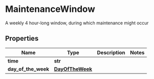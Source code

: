 # MaintenanceWindow

A weekly 4 hour-long window, during which maintenance might occur 
## Properties
| Name | Type | Description | Notes |
| ------------ | ------------- | ------------- | ------------- |
| **time** | **str** |  |  |
| **day_of_the_week** | [**DayOfTheWeek**](DayOfTheWeek.md) |  |  |


